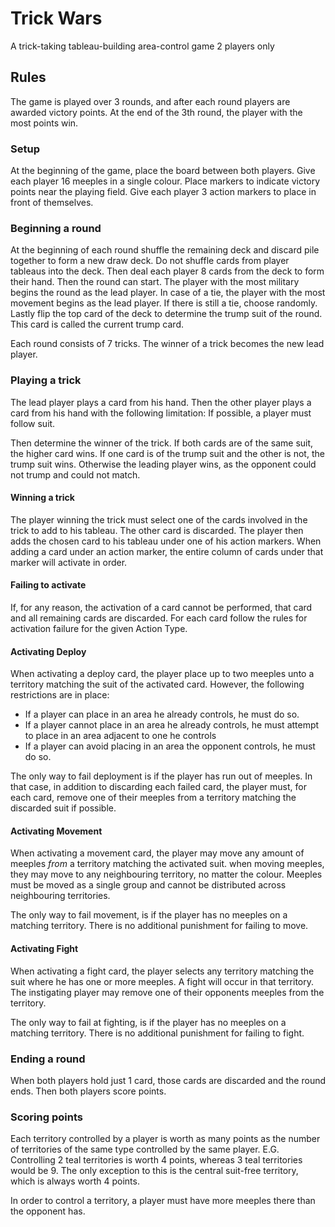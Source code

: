 # Trick Wars
A trick-taking tableau-building area-control game
2 players only

## Rules
The game is played over 3 rounds, and after each round players are awarded victory points.
At the end of the 3th round, the player with the most points win.

### Setup
At the beginning of the game, place the board between both players.
Give each player 16 meeples in a single colour.
Place markers to indicate victory points near the playing field.
Give each player 3 action markers to place in front of themselves.

### Beginning a round
At the beginning of each round shuffle the remaining deck and discard pile together to form a new draw deck.
Do not shuffle cards from player tableaus into the deck.
Then deal each player 8 cards from the deck to form their hand.
Then the round can start.
The player with the most military begins the round as the lead player.
In case of a tie, the player with the most movement begins as the lead player.
If there is still a tie, choose randomly.
Lastly flip the top card of the deck to determine the trump suit of the round.
This card is called the current trump card.

Each round consists of 7 tricks.
The winner of a trick becomes the new lead player.

### Playing a trick
The lead player plays a card from his hand.
Then the other player plays a card from his hand with the following limitation:
If possible, a player must follow suit.

Then determine the winner of the trick.
If both cards are of the same suit, the higher card wins.
If one card is of the trump suit and the other is not, the trump suit wins.
Otherwise the leading player wins, as the opponent could not trump and could not match.

#### Winning a trick
The player winning the trick must select one of the cards involved in the trick to add to his tableau.
The other card is discarded.
The player then adds the chosen card to his tableau under one of his action markers.
When adding a card under an action marker, the entire column of cards under that marker will activate in order.

#### Failing to activate
If, for any reason, the activation of a card cannot be performed, that card and all remaining cards are discarded.
For each card follow the rules for activation failure for the given Action Type.

#### Activating Deploy
When activating a deploy card, the player place up to two meeples unto a territory matching the suit of the activated card.
However, the following restrictions are in place:

* If a player can place in an area he already controls, he must do so.
* If a player cannot place in an area he already controls, he must attempt to place in an area adjacent to one he controls
* If a player can avoid placing in an area the opponent controls, he must do so.

The only way to fail deployment is if the player has run out of meeples.
In that case, in addition to discarding each failed card, the player must, for each card, remove one of their meeples from a territory matching the discarded suit if possible.

#### Activating Movement
When activating a movement card, the player may move any amount of meeples *from* a territory matching the activated suit.
when moving meeples, they may move to any neighbouring territory, no matter the colour.
Meeples must be moved as a single group and cannot be distributed across neighbouring territories.

The only way to fail movement, is if the player has no meeples on a matching territory.
There is no additional punishment for failing to move.

#### Activating Fight
When activating a fight card, the player selects any territory matching the suit where he has one or more meeples.
A fight will occur in that territory.
The instigating player may remove one of their opponents meeples from the territory.

The only way to fail at fighting, is if the player has no meeples on a matching territory.
There is no additional punishment for failing to fight.

### Ending a round
When both players hold just 1 card, those cards are discarded and the round ends.
Then both players score points.

### Scoring points
Each territory controlled by a player is worth as many points as the number of territories of the same type controlled by the same player.
E.G. Controlling 2 teal territories is worth 4 points, whereas 3 teal territories would be 9.
The only exception to this is the central suit-free territory, which is always worth 4 points.

In order to control a territory, a player must have more meeples there than the opponent has.
